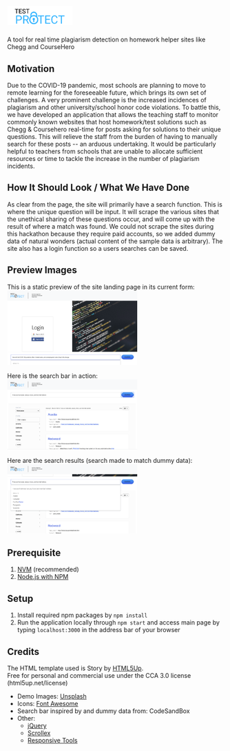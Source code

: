# <img src="public/img/test-protect-logo.png" alt="Test Protect Logo" height="30%" width="30%"/>

A tool for real time plagiarism detection on homework helper sites like Chegg and CourseHero

## Motivation 

Due to the COVID-19 pandemic, most schools are planning to move to remote learning for the foreseeable future, 
which brings its own set of challenges. A very prominent challenge is the increased incidences of plagiarism 
and other university/school honor code violations. To battle this, we have developed an application that allows the teaching 
staff to monitor commonly known websites that host homework/test solutions such as Chegg & Coursehero real-time 
for posts asking for solutions to their unique questions. This will relieve the staff from the burden of having to manually search for these posts -- an arduous undertaking. It would be particularly helpful to teachers from schools that are unable to allocate sufficient resources or time to tackle the increase in the number of plagiarism incidents.

## How It Should Look / What We Have Done

As clear from the page, the site will primarily have a search function. This is where the unique question will be input. It will scrape the various sites that the unethical sharing of these questions occur, and will come up with the result of where a match was found. We could not scrape the sites during this hackathon because they require paid accounts, so we added dummy data of natural wonders (actual content of the sample data is arbitrary). The site also has a login function so a users searches can be saved. 

## Preview Images

This is a static preview of the site landing page in its current form:
<img src="public/img/homepage-preview.png" alt="Test Protect Homepage" height="60%" width="60%"/>

Here is the search bar in action:
<img src="public/img/searching-demo.png" alt="Test Protect Homepage" height="60%" width="60%"/>

Here are the search results (search made to match dummy data):
<img src="public/img/search-result-demo.png" alt="Test Protect Homepage" height="60%" width="60%"/>


## Prerequisite
1) [NVM](https://github.com/nvm-sh/nvm#installing-and-updating) (recommended)
2) [Node.js with NPM](https://github.com/nvm-sh/nvm#usage)

## Setup   
1. Install required npm packages by `npm install`
2. Run the application locally through `npm start` 
   and access main page by typing `localhost:3000` 
   in the address bar of your browser

## Credits
The HTML template used is Story by [HTML5Up](https://html5up.net/). <br />
Free for personal and commercial use under the CCA 3.0 license (html5up.net/license)

 - Demo Images: [Unsplash](unsplash.com)
 - Icons: [Font Awesome](fontawesome.io)
 - Search bar inspired by and dummy data from: CodeSandBox
 - Other:
     - [jQuery](jquery.com)
	 - [Scrollex](github.com/ajlkn/jquery.scrollex)
	 - [Responsive Tools](github.com/ajlkn/responsive-tools)
